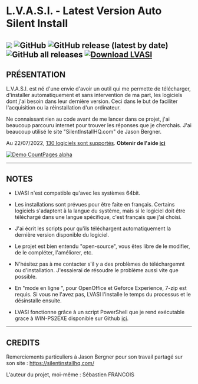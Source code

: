 # L.V.A.S.I. - Latest Version Auto Silent Install

![](https://img.shields.io/badge/Platforme-Windows--64-lightgrey) ![GitHub](https://img.shields.io/github/license/SebastienFRA/LVASI?label=License) ![GitHub release (latest by date)](https://img.shields.io/github/v/release/SebastienFRA/LVASI?label=Version) ![GitHub all releases](https://img.shields.io/github/downloads/SebastienFRA/LVASI/total?color=g&label=Téléchargement_Github) [![Download LVASI](https://img.shields.io/sourceforge/dt/lvasi.svg?label=Téléchargements_SourceForge)](https://sourceforge.net/projects/lvasi/files/latest/download)
------------------------------------------------------------		  
PRÉSENTATION 
------------------------------------------------------------

L.V.A.S.I. est né d'une envie d'avoir un outil qui me permette de télécharger,
d'installer automatiquement et sans intervention de ma part, les logiciels dont
j'ai besoin dans leur dernière version. Ceci dans le but de faciliter l'acquisition
ou la réinstallation d'un ordinateur.

Ne connaissant rien au code avant de me lancer dans ce projet, j'ai
beaucoup parcouru internet pour trouver les réponses que je cherchais.
J'ai beaucoup utilisé le site "SilentInstallHQ.com" de Jason Bergner.

Au 22/07/2022, [130 logiciels sont supportés](https://github.com/SebastienFRA/LVASI/blob/main/Liste.md). **Obtenir de l'aide [ici](https://github.com/SebastienFRA/LVASI/blob/main/LVASI%20-%202.1%2B%20-%20AIDE.md)** 

[![Demo CountPages alpha](https://github.com/SebastienFRA/LVASI/blob/main/img/LVASI%202.3.gif)](https://youtu.be/ux5MgNagxnU)

-------------------------
NOTES 
-------------------------

- LVASI n'est compatible qu'avec les systèmes 64bit.

- Les installations sont prévues pour être faite en français. Certains logiciels s'adaptent à la langue
du système, mais si le logiciel doit être téléchargé dans une langue spécifique, c'est
français que j'ai choisi.

- J'ai écrit les scripts pour qu'ils téléchargent automatiquement la dernière version disponible du logiciel.

- Le projet est bien entendu "open-source", vous êtes libre de le modifier, de le compléter,
l'améliorer, etc.

- N'hésitez pas à me contacter s'il y a des problèmes de téléchargemnt ou d'installation. J'essaierai de résoudre le problème
aussi vite que possible.

- En "mode en ligne ", pour OpenOffice et Geforce Experience, 7-zip est requis. Si vous ne l'avez pas, LVASI l'installe le temps du processus et le désinstalle ensuite.

- LVASI fonctionne grâce à un script PowerShell que je rend exécutable grace à WIN-PS2EXE disponible sur Github [ici](https://github.com/MScholtes/Win-PS2EXE).

--------------------------------
CREDITS                      
--------------------------------

Remerciements particuliers à Jason Bergner pour son travail partagé sur son site :
https://silentinstallhq.com/

L'auteur du projet, moi-même : Sébastien FRANCOIS
